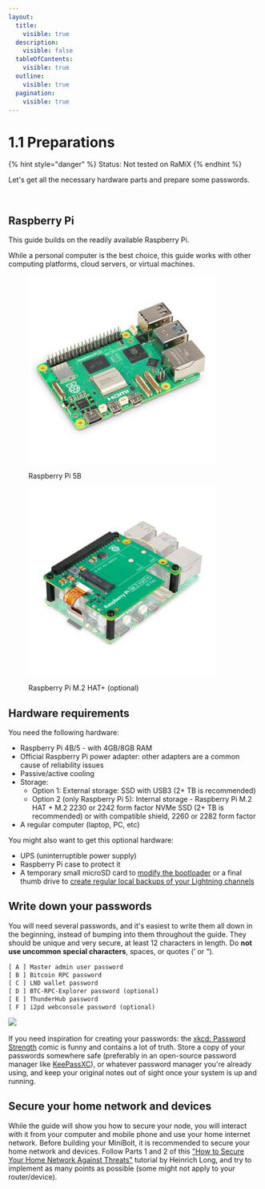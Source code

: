 ```yaml
---
layout:
  title:
    visible: true
  description:
    visible: false
  tableOfContents:
    visible: true
  outline:
    visible: true
  pagination:
    visible: true
---
```


# 1.1 Preparations

{% hint style="danger" %}
Status: Not tested on RaMiX
{% endhint %}

Let's get all the necessary hardware parts and prepare some passwords.

<figure><img src="../.gitbook/assets/Starting_MiniBolt.gif" alt=""><figcaption></figcaption></figure>

## Raspberry Pi

This guide builds on the readily available Raspberry Pi.

While a personal computer is the best choice, this guide works with other computing platforms, cloud servers, or virtual machines.

<div>

<figure><img src="../.gitbook/assets/raspberry-pi-5-model-b.jpg" alt="" width="375"><figcaption><p>Raspberry Pi 5B</p></figcaption></figure>

 

<figure><img src="../.gitbook/assets/raspberry-pi-m-2-hat.jpg" alt="" width="375"><figcaption><p>Raspberry Pi M.2 HAT+ (optional)</p></figcaption></figure>

</div>

## Hardware requirements

You need the following hardware:

* Raspberry Pi 4B/5  - with 4GB/8GB RAM
* Official Raspberry Pi power adapter: other adapters are a common cause of reliability issues
* Passive/active cooling
* Storage:
  * Option 1: External storage: SSD with USB3 (2+ TB is recommended)
  * Option 2 (only Raspberry Pi 5): Internal storage - Raspberry Pi M.2 HAT + M.2 2230 or 2242 form factor NVMe SSD (2+ TB is recommended) or with compatible shield, 2260 or 2282 form factor
* A regular computer (laptop, PC, etc)

You might also want to get this optional hardware:

* UPS (uninterruptible power supply)
* Raspberry Pi case to protect it
* A temporary small microSD card to [modify the bootloader](operating-system.md#does-it-boot) or a final thumb drive to [create regular local backups of your Lightning channels](../lightning/channel-backup.md)

## Write down your passwords

You will need several passwords, and it's easiest to write them all down in the beginning, instead of bumping into them throughout the guide. They should be unique and very secure, at least 12 characters in length. Do **not use uncommon special characters**, spaces, or quotes (‘ or “).

```
[ A ] Master admin user password
[ B ] Bitcoin RPC password
[ C ] LND wallet password
[ D ] BTC-RPC-Explorer password (optional)
[ E ] ThunderHub password
[ F ] i2pd webconsole password (optional)
```

![](../.gitbook/assets/password\_strength.png)

If you need inspiration for creating your passwords: the [xkcd: Password Strength](https://xkcd.com/936/) comic is funny and contains a lot of truth. Store a copy of your passwords somewhere safe (preferably in an open-source password manager like [KeePassXC](https://keepassxc.org/)), or whatever password manager you're already using, and keep your original notes out of sight once your system is up and running.

## Secure your home network and devices

While the guide will show you how to secure your node, you will interact with it from your computer and mobile phone and use your home internet network. Before building your MiniBolt, it is recommended to secure your home network and devices. Follow Parts 1 and 2 of this ["How to Secure Your Home Network Against Threats"](https://restoreprivacy.com/secure-home-network/) tutorial by Heinrich Long, and try to implement as many points as possible (some might not apply to your router/device).
